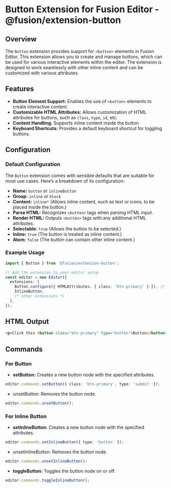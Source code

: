 # Button Extension for Fusion Editor - @fusion/extension-button

## Overview

The `Button` extension provides support for `<button>` elements in Fusion Editor. This extension allows you to create and manage buttons, which can be used for various interactive elements within the editor. The extension is designed to work seamlessly with other inline content and can be customized with various attributes.

## Features

- **Button Element Support:** Enables the use of `<button>` elements to create interactive content.
- **Customizable HTML Attributes:** Allows customization of HTML attributes for buttons, such as `class`, `type`, `id`, etc.
- **Content Handling:** Supports inline content inside the button.
- **Keyboard Shortcuts:** Provides a default keyboard shortcut for toggling buttons.

## Configuration

### Default Configuration

The `Button` extension comes with sensible defaults that are suitable for most use cases. Here’s a breakdown of its configuration:

- **Name:** `button` or `inlineButton`
- **Group:** `inline` or `block`
- **Content:** `inline*` (Allows inline content, such as text or icons, to be placed inside the button.)
- **Parse HTML:** Recognizes `<button>` tags when parsing HTML input.
- **Render HTML:** Outputs `<button>` tags with any additional HTML attributes.
- **Selectable:** `true` (Allows the button to be selected.)
- **Inline:** `true` (The button is treated as inline content.)
- **Atom:** `false` (The button can contain other inline content.)

### Example Usage

```typescript
import { Button } from '@fusion/extension-button';

// Add the extension to your editor setup
const editor = new Editor({
  extensions: [
    Button.configure({ HTMLAttributes: { class: 'btn-primary' } }), // It's Optional to set HTMLAttributes
    InlineButton,
    /* other extensions */
  ],
});
```

## HTML Output

```html
<p>Click this <button class="btn-primary" type="button">Button</button> for action.</p>
```

## Commands

### For Button

- **setButton:** Creates a new button node with the specified attributes.

```typescript
editor.commands.setButton({ class: 'btn-primary', type: 'submit' });
```

- unsetButton: Removes the button node.
```typescript
editor.commands.unsetButton();
```

### For Inline Button

- **setInlineButton:** Creates a new button node with the specified attributes.

```typescript
editor.commands.setInlineButton({ type: 'button' });
```

- unsetInlineButton: Removes the button node.
```typescript
editor.commands.unsetInlineButton();
```

- **toggleButton:** Toggles the button node on or off.

```typescript
editor.commands.toggleInlineButton();
```